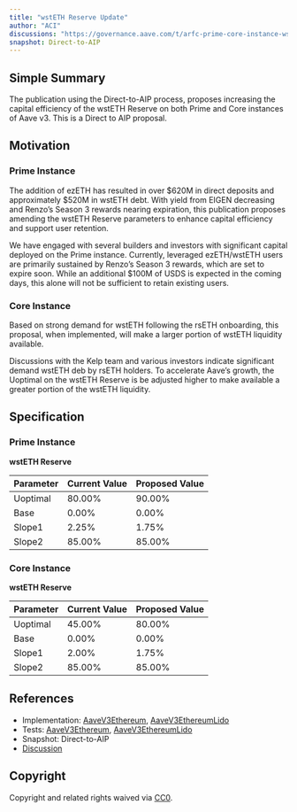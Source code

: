 ```yaml
---
title: "wstETH Reserve Update"
author: "ACI"
discussions: "https://governance.aave.com/t/arfc-prime-core-instance-wsteth-reserve-update/19973"
snapshot: Direct-to-AIP
---
```


## Simple Summary

The publication using the Direct-to-AIP process, proposes increasing the capital efficiency of the wstETH Reserve on both Prime and Core instances of Aave v3. This is a Direct to AIP proposal.

## Motivation

### Prime Instance

The addition of ezETH has resulted in over $620M in direct deposits and approximately $520M in wstETH debt. With yield from EIGEN decreasing and Renzo’s Season 3 rewards nearing expiration, this publication proposes amending the wstETH Reserve parameters to enhance capital efficiency and support user retention.

We have engaged with several builders and investors with significant capital deployed on the Prime instance. Currently, leveraged ezETH/wstETH users are primarily sustained by Renzo’s Season 3 rewards, which are set to expire soon. While an additional $100M of USDS is expected in the coming days, this alone will not be sufficient to retain existing users.

### Core Instance

Based on strong demand for wstETH following the rsETH onboarding, this proposal, when implemented, will make a larger portion of wstETH liquidity available.

Discussions with the Kelp team and various investors indicate significant demand wstETH deb by rsETH holders. To accelerate Aave’s growth, the Uoptimal on the wstETH Reserve is be adjusted higher to make available a greater portion of the wstETH liquidity.

## Specification

### Prime Instance

**wstETH Reserve**

| Parameter | Current Value | Proposed Value |
| --------- | ------------- | -------------- |
| Uoptimal  | 80.00%        | 90.00%         |
| Base      | 0.00%         | 0.00%          |
| Slope1    | 2.25%         | 1.75%          |
| Slope2    | 85.00%        | 85.00%         |

### Core Instance

**wstETH Reserve**

| Parameter | Current Value | Proposed Value |
| --------- | ------------- | -------------- |
| Uoptimal  | 45.00%        | 80.00%         |
| Base      | 0.00%         | 0.00%          |
| Slope1    | 2.00%         | 1.75%          |
| Slope2    | 85.00%        | 85.00%         |

## References

- Implementation: [AaveV3Ethereum](https://github.com/bgd-labs/aave-proposals-v3/blob/b8f760271a3e490729bd63b21964778e90288478/src/20241203_Multi_WstETHReserveUpdate/AaveV3Ethereum_WstETHReserveUpdate_20241203.sol), [AaveV3EthereumLido](https://github.com/bgd-labs/aave-proposals-v3/blob/b8f760271a3e490729bd63b21964778e90288478/src/20241203_Multi_WstETHReserveUpdate/AaveV3EthereumLido_WstETHReserveUpdate_20241203.sol)
- Tests: [AaveV3Ethereum](https://github.com/bgd-labs/aave-proposals-v3/blob/b8f760271a3e490729bd63b21964778e90288478/src/20241203_Multi_WstETHReserveUpdate/AaveV3Ethereum_WstETHReserveUpdate_20241203.t.sol), [AaveV3EthereumLido](https://github.com/bgd-labs/aave-proposals-v3/blob/b8f760271a3e490729bd63b21964778e90288478/src/20241203_Multi_WstETHReserveUpdate/AaveV3EthereumLido_WstETHReserveUpdate_20241203.t.sol)
- Snapshot: Direct-to-AIP
- [Discussion](https://governance.aave.com/t/arfc-prime-core-instance-wsteth-reserve-update/19973)

## Copyright

Copyright and related rights waived via [CC0](https://creativecommons.org/publicdomain/zero/1.0/).
